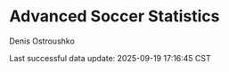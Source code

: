 # Advanced Soccer Statistics
Denis Ostroushko

<!-- gfm -->

Last successful data update: 2025-09-19 17:16:45 CST
